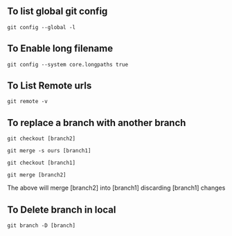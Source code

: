 ## To list global git config

```git config --global -l```

## To Enable long filename

```git config --system core.longpaths true```

## To List Remote urls

```git remote -v```

## To replace a branch with another branch

```git checkout [branch2]```

```git merge -s ours [branch1]```

```git checkout [branch1]```

```git merge [branch2]```

The above will merge [branch2] into [branch1] discarding [branch1] changes


## To Delete branch in local

```git branch -D [branch]```
